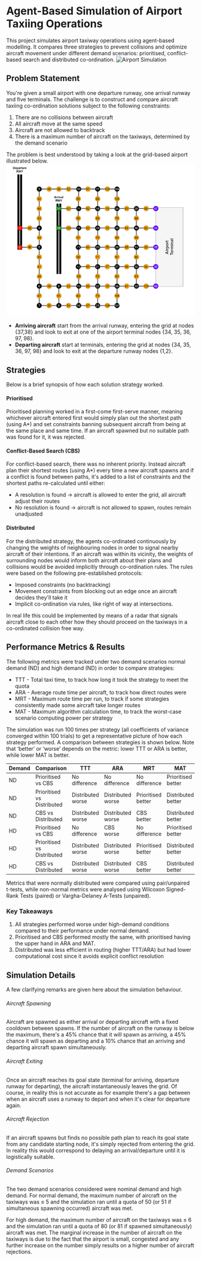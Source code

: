 # Agent-Based Simulation of Airport Taxiing Operations
This project simulates airport taxiway operations using agent-based modelling. It compares three strategies to prevent collisions and optimize aircraft movement under different demand scenarios: prioritised, conflict-based search and distributed co-ordination.
![Airport Simulation](Airport.gif)

## Problem Statement
You're given a small airport with one departure runway, one arrival runway and five terminals. The challenge is to construct and compare aircraft taxiing co-ordination solutions subject to the following constraints:
1. There are no collisions between aircraft
2. All aircraft move at the same speed
3. Aircraft are not allowed to backtrack
4. There is a maximum number of aircraft on the taxiways, determined by the demand scenario

The problem is best understood by taking a look at the grid-based airport illustrated below. 
![Airport Diagram](Airport.png)
- **Arriving aircraft** start from the arrival runway, entering the grid at nodes {37,38} and look to exit at one of the airport terminal nodes {34, 35, 36, 97, 98}.
- **Departing aircraft** start at terminals, entering the grid at nodes {34, 35, 36, 97, 98} and look to exit at the departure runway nodes {1,2}.

## Strategies
Below is a brief synopsis of how each solution strategy worked.
#### Prioritised
Prioritised planning worked in a first-come first-serve manner, meaning whichever aircraft entered first would simply plan out the shortest path (using A*) and set constraints banning subsequent aircraft from being at the same place and same time. If an aircraft spawned but no suitable path was found for it, it was rejected.

#### Conflict-Based Search (CBS)
For conflict-based search, there was no inherent priority. Instead aircraft plan their shortest routes (using A*) every time a new aircraft spawns and if a conflict is found between paths, it's added to a list of constraints and the shortest paths re-calculated until either: 
- A resolution is found → aircraft is allowed to enter the grid, all aircraft adjust their routes
- No resolution is found → aircraft is not allowed to spawn, routes remain unadjusted

#### Distributed
For the distributed strategy, the agents co-ordinated continuously by changing the weights of neighbouring nodes in order to signal nearby aircraft of their intentions. If an aircraft was within its vicinity, the weights of surrounding nodes would inform both aircraft about their plans and collisions would be avoided implicitly through co-ordination rules. The rules were based on the following pre-established protocols:
- Imposed constraints (no backtracking)
- Movement constraints from blocking out an edge once an aircraft decides they'll take it
- Implicit co-ordination via rules, like right of way at intersections. 

In real life this could be implemented by means of a radar that signals aircraft close to each other how they should proceed on the taxiways in a co-ordinated collision free way.

## Performance Metrics & Results
The following metrics were tracked under two demand scenarios normal demand (ND) and high demand (ND) in order to compare strategies:
- TTT - Total taxi time, to track how long it took the strategy to meet the quota
- ARA - Average route time per aircraft, to track how direct routes were
- MRT - Maximum route time per run, to track if some strategies consistently made some aircraft take longer routes
- MAT - Maximum algorithm calculation time, to track the worst-case scenario computing power per strategy

The simulation was run 100 times per strategy (all coefficients of variance converged within 100 trials) to get a representative picture of how each strategy performed. A comparison between strategies is shown below. Note that ‘better’ or ‘worse’ depends on the metric: lower TTT or ARA is better, while lower MAT is better.

| Demand | Comparison                 | TTT               | ARA               | MRT                | MAT                |
| ------ | -------------------------- | ----------------- | ----------------- | ------------------ | ------------------ |
| ND     | Prioritised vs CBS         | No difference     | No difference     | No difference      | Prioritised better |
| ND     | Prioritised vs Distributed | Distributed worse | Distributed worse | Prioritised better | Distributed better |
| ND     | CBS vs Distributed         | Distributed worse | Distributed worse | CBS better         | Distributed better |
| HD     | Prioritised vs CBS         | No difference     | CBS worse         | No difference      | Prioritised better |
| HD     | Prioritised vs Distributed | Distributed worse | Distributed worse | Prioritised better | Distributed better |
| HD     | CBS vs Distributed         | Distributed worse | Distributed worse | CBS better         | Distributed better |

Metrics that were normally distributed were compared using pair/unpaired t-tests, while non-normal metrics were analysed using Wilcoxon Signed-Rank Tests (paired) or Vargha-Delaney A-Tests (unpaired).

### Key Takeaways
1. All strategies performed worse under high-demand conditions compared to their performance under normal demand. 
2. Prioritised and CBS performed mostly the same, with prioritised having the upper hand in ARA and MAT.
3. Distributed was less efficient in routing (higher TTT/ARA) but had lower computational cost since it avoids explicit conflict resolution

## Simulation Details
A few clarifying remarks are given here about the simulation behaviour.
###### Aircraft Spawning
Aircraft are spawned as either arrival or departing aircraft with a fixed cooldown between spawns. If the number of aircraft on the runway is below the maximum, there's a 45% chance that it will spawn as arriving, a 45% chance it will spawn as departing and a 10% chance that an arriving and departing aircraft spawn simultaneously.
###### Aircraft Exiting
Once an aircraft reaches its goal state (terminal for arriving, departure runway for departing), the aircraft instantaneously leaves the grid. Of course, in reality this is not accurate as for example there's a gap between when an aircraft uses a runway to depart and when it's clear for departure again.
###### Aircraft Rejection
If an aircraft spawns but finds no possible path plan to reach its goal state from any candidate starting node, it's simply rejected from entering the grid. In reality this would correspond to delaying an arrival/departure until it is logistically suitable. 
###### Demand Scenarios
The two demand scenarios considered were nominal demand and high demand. 
For normal demand, the maximum number of aircraft on the taxiways was ≤ 5 and the simulation ran until a quota of 50 (or 51 if simultaneous spawning occurred) aircraft was met.

For high demand, the maximum number of aircraft on the taxiways was ≤ 6 and the simulation ran until a quota of 80 (or 81 if spawned simultaneously) aircraft was met. The marginal increase in the number of aircraft on the taxiways is due to the fact that the airport is small, congested and any further increase on the number simply results on a higher number of aircraft rejections.
